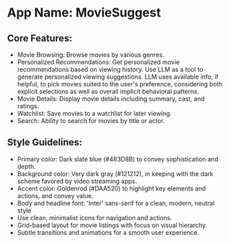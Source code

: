 # **App Name**: MovieSuggest

## Core Features:

- Movie Browsing: Browse movies by various genres.
- Personalized Recommendations: Get personalized movie recommendations based on viewing history. Use LLM as a tool to generate personalized viewing suggestions. LLM uses available info, if helpful, to pick movies suited to the user's preference, considering both explicit selections as well as overall implicit behavioral patterns.
- Movie Details: Display movie details including summary, cast, and ratings.
- Watchlist: Save movies to a watchlist for later viewing.
- Search: Ability to search for movies by title or actor.

## Style Guidelines:

- Primary color: Dark slate blue (#483D8B) to convey sophistication and depth.
- Background color: Very dark gray (#121212), in keeping with the dark scheme favored by video streaming apps.
- Accent color: Goldenrod (#DAA520) to highlight key elements and actions, and convey value.
- Body and headline font: 'Inter' sans-serif for a clean, modern, neutral style
- Use clean, minimalist icons for navigation and actions.
- Grid-based layout for movie listings with focus on visual hierarchy.
- Subtle transitions and animations for a smooth user experience.